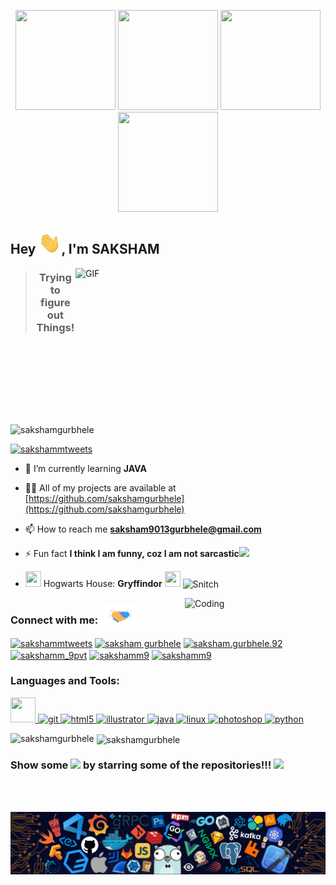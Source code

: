 <p align="center"> <img src="https://octodex.github.com/images/vinyltocat.png" height="160px" width="160px"> <img src="https://octodex.github.com/images/daftpunktocat-thomas.gif" height="160px" width="160px"> <img src="https://octodex.github.com/images/daftpunktocat-guy.gif" height="160px" width="160px"> <img src="https://octodex.github.com/images/Robotocat.png" height="160px" width="160px"></p>

## Hey <img src="https://github.com/sakshamgurbhele/sakshamgurbhele/blob/main/Hi.gif" width="36px">, I'm SAKSHAM

<a target="_blank" rel="noopener noreferrer" href="https://camo.githubusercontent.com/86a3b6db470f1a0429f7355c08d1edabf3d2c804/68747470733a2f2f6d69726f2e6d656469756d2e636f6d2f6d61782f313336302f312a495247486d69477361313673746564517649615a66772e676966"><img align="right" height="250" width="400" alt="GIF" src="https://camo.githubusercontent.com/86a3b6db470f1a0429f7355c08d1edabf3d2c804/68747470733a2f2f6d69726f2e6d656469756d2e636f6d2f6d61782f313336302f312a495247486d69477361313673746564517649615a66772e676966" data-canonical-src="https://github.com/JayantGoel001/JayantGoel001/blob/master/image.gif" style="max-width:100%; "></a>

> <h3 align="center">Trying to figure out Things!</h3>

<p align="left"> <img src="https://komarev.com/ghpvc/?username=sakshamgurbhele&label=Profile%20views&color=0e75b6&style=flat" alt="sakshamgurbhele" /> </p>

<p align="left"> <a href="https://twitter.com/sakshammtweets" target="blank"><img src="https://img.shields.io/twitter/follow/sakshammtweets?logo=twitter&style=for-the-badge" alt="sakshammtweets" /></a> </p>

- 🌱 I’m currently learning **JAVA**

- 👨‍💻 All of my projects are available at [https://github.com/sakshamgurbhele](https://github.com/sakshamgurbhele)

- 📫 How to reach me **saksham9013gurbhele@gmail.com**

- ⚡ Fun fact **I think I am funny, coz I am not sarcastic**<img src="https://media.giphy.com/media/IbaaxVxgaZAZx9ddJ4/giphy.gif" width="29px">

- <img src="https://media.giphy.com/media/VuTPhjE6NIWzK/giphy.gif" width="25px" height="25px"/>  Hogwarts House: **Gryffindor** <img width="25px" height="25px" src="https://media.giphy.com/media/kZLMHlWjTVRM1GUODG/giphy.gif"> <img align="center" alt="Snitch" src="https://media.giphy.com/media/2rAKUUq1kAQhe0tiW3/giphy.gif" width="60px" height="60px"/>

<img align="right" alt="Coding" width="225" src="https://media.giphy.com/media/du3J3cXyzhj75IOgvA/giphy.gif">

<h3 align="left">Connect with me:<img src="https://github.com/sakshamgurbhele/sakshamgurbhele/blob/main/Handshake.gif" width="70px"></h3>
<p align="left">
<a href="https://twitter.com/sakshammtweets" target="blank"><img align="center" src="https://cdn.jsdelivr.net/npm/simple-icons@3.0.1/icons/twitter.svg" alt="sakshammtweets" height="30" width="40" /></a>
<a href="https://linkedin.com/in/saksham gurbhele" target="blank"><img align="center" src="https://cdn.jsdelivr.net/npm/simple-icons@3.0.1/icons/linkedin.svg" alt="saksham gurbhele" height="30" width="40" /></a>
<a href="https://fb.com/saksham.gurbhele.92" target="blank"><img align="center" src="https://cdn.jsdelivr.net/npm/simple-icons@3.0.1/icons/facebook.svg" alt="saksham.gurbhele.92" height="30" width="40" /></a>
<a href="https://instagram.com/sakshamm_9pvt" target="blank"><img align="center" src="https://cdn.jsdelivr.net/npm/simple-icons@3.0.1/icons/instagram.svg" alt="sakshamm_9pvt" height="30" width="40" /></a>
<a href="https://www.hackerrank.com/sakshamm9" target="blank"><img align="center" src="https://cdn.jsdelivr.net/npm/simple-icons@3.0.1/icons/hackerrank.svg" alt="sakshamm9" height="30" width="40" /></a>
<a href="https://auth.geeksforgeeks.org/user/sakshamm9" target="blank"><img align="center" src="https://cdn.jsdelivr.net/npm/simple-icons@3.0.1/icons/geeksforgeeks.svg" alt="sakshamm9" height="30" width="40" /></a>
</p>

<h3 align="left">Languages and Tools:</h3>
<p align="left"> <a href="https://developer.android.com" target="_blank"> <img src="https://juststickers.in/wp-content/uploads/2013/06/Android.png" width="40" height="40"/> </a> <a href="https://git-scm.com/" target="_blank"> <img src="https://www.vectorlogo.zone/logos/git-scm/git-scm-icon.svg" alt="git" width="40" height="40"/> </a> <a href="https://www.w3.org/html/" target="_blank"> <img src="https://dhirajkumarsingh.files.wordpress.com/2012/05/css3-html5-logo.png" alt="html5" width="40" height="40"/> </a> <a href="https://www.adobe.com/in/products/illustrator.html" target="_blank"> <img src="https://www.vectorlogo.zone/logos/adobe_illustrator/adobe_illustrator-icon.svg" alt="illustrator" width="40" height="40"/> </a> <a href="https://www.java.com" target="_blank"> <img src="http://blog.idrsolutions.com/wp-content/uploads/2014/06/java_logo.jpg" alt="java" width="40" height="40"/> </a> <a href="https://www.linux.org/" target="_blank"> <img src="https://cdn3.iconfinder.com/data/icons/logos-brands-3/24/logo_brand_brands_logos_linux-512.png" alt="linux" width="40" height="40"/> </a> <a href="https://www.photoshop.com/en" target="_blank"> <img src="https://fixthephoto.com/blog/UserFiles/adobe-photoshop-logo.png" alt="photoshop" width="40" height="40"/> </a> <a href="https://www.python.org" target="_blank"> <img src="https://res.cloudinary.com/teepublic/image/private/s--TwCcIoc_--/t_Resized%20Artwork/c_fit,g_north_west,h_954,w_954/co_000000,e_outline:48/co_000000,e_outline:inner_fill:48/co_ffffff,e_outline:48/co_ffffff,e_outline:inner_fill:48/co_bbbbbb,e_outline:3:1000/c_mpad,g_center,h_1260,w_1260/b_rgb:eeeeee/c_limit,f_jpg,h_630,q_90,w_630/v1520050660/production/designs/2416585_0.jpg" alt="python" width="40" height="40"/> </a> </p>

<p><img align="left" src="https://github-readme-stats.vercel.app/api/top-langs?username=sakshamgurbhele&show_icons=true&locale=en&layout=compact" alt="sakshamgurbhele" /></p>

<p>&nbsp;<img align="center" src="https://github-readme-stats.vercel.app/api?username=sakshamgurbhele&show_icons=true&locale=en" alt="sakshamgurbhele" /></p>

### Show some <img src="https://media.giphy.com/media/TGXoYOYmVQ9v6M3g1q/giphy.gif" width="45px"> by starring some of the repositories!!! <img src="https://media.giphy.com/media/QTlmH8hEoVoi83mdJC/giphy.gif" width="36px">

</div>

<br/>
<br/>

![](https://github.com/sakshamgurbhele/sakshamgurbhele/blob/main/footer.png)

